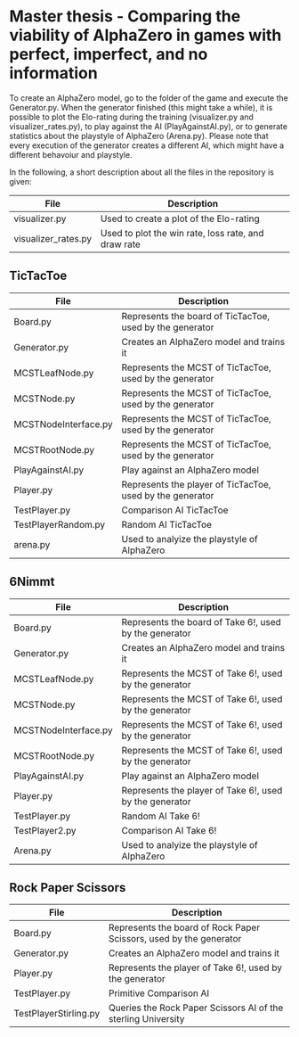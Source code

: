 # Master thesis - Comparing the viability of AlphaZero in games with perfect, imperfect, and no information
To create an AlphaZero model, go to the folder of the game and execute the Generator.py.
When the generator finished (this might take a while), it is possible to plot the Elo-rating during the training (visualizer.py and visualizer_rates.py), to play against the AI (PlayAgainstAI.py), or to generate statistics about the playstyle of AlphaZero (Arena.py).
Please note that every execution of the generator creates a different AI, which might have a different behavoiur and playstyle.  

In the following, a short description about all the files in the repository is given:

File | Description
------------ | -------------
visualizer.py | Used to create a plot of the Elo-rating
visualizer_rates.py | Used to plot the win rate, loss rate, and draw rate
## TicTacToe
File | Description
------------ | -------------
Board.py | Represents the board of TicTacToe, used by the generator
Generator.py | Creates an AlphaZero model and trains it
MCSTLeafNode.py | Represents the MCST of TicTacToe, used by the generator
MCSTNode.py | Represents the MCST of TicTacToe, used by the generator
MCSTNodeInterface.py | Represents the MCST of TicTacToe, used by the generator
MCSTRootNode.py | Represents the MCST of TicTacToe, used by the generator
PlayAgainstAI.py | Play against an AlphaZero model
Player.py | Represents the player of TicTacToe, used by the generator
TestPlayer.py | Comparison AI TicTacToe
TestPlayerRandom.py | Random AI TicTacToe
arena.py | Used to analyize the playstyle of AlphaZero
## 6Nimmt
File | Description
------------ | -------------
Board.py | Represents the board of Take 6!, used by the generator
Generator.py | Creates an AlphaZero model and trains it
MCSTLeafNode.py | Represents the MCST of Take 6!, used by the generator
MCSTNode.py | Represents the MCST of Take 6!, used by the generator
MCSTNodeInterface.py | Represents the MCST of Take 6!, used by the generator
MCSTRootNode.py | Represents the MCST of Take 6!, used by the generator
PlayAgainstAI.py | Play against an AlphaZero model
Player.py | Represents the player of Take 6!, used by the generator
TestPlayer.py | Random AI Take 6!
TestPlayer2.py | Comparison AI Take 6!
Arena.py | Used to analyize the playstyle of AlphaZero
## Rock Paper Scissors
File | Description
------------ | -------------
Board.py | Represents the board of Rock Paper Scissors, used by the generator
Generator.py | Creates an AlphaZero model and trains it	
Player.py	| Represents the player of Take 6!, used by the generator
TestPlayer.py	| Primitive Comparison AI
TestPlayerStirling.py	| Queries the Rock Paper Scissors AI of the sterling University
